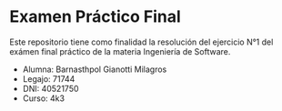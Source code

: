 # **Examen Práctico Final**
Este repositorio tiene como finalidad la resolución del ejercicio N°1 del exámen final práctico de la materia Ingeniería de Software. 
- Alumna: Barnasthpol Gianotti Milagros
- Legajo: 71744
- DNI: 40521750
- Curso: 4k3
